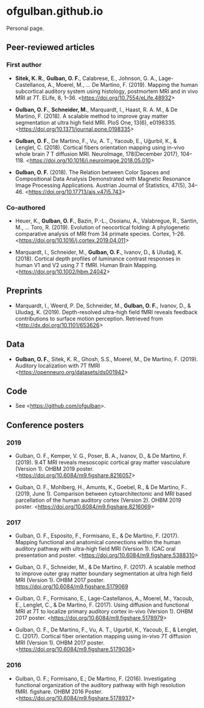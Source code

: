 # ofgulban.github.io
Personal page.

## Peer-reviewed articles
### First author
- **Sitek, K. R.**, **Gulban, O. F.**, Calabrese, E., Johnson, G. A., Lage-Castellanos, A., Moerel, M., … De Martino, F. (2019). Mapping the human subcortical auditory system using histology, postmortem MRI and in vivo MRI at 7T. ELife, 8, 1–36. <<https://doi.org/10.7554/eLife.48932>>

- **Gulban, O. F.**, **Schneider, M.**, Marquardt, I., Haast, R. A. M., & De Martino, F. (2018). A scalable method to improve gray matter segmentation at ultra high field MRI. PloS One, 13(6), e0198335. <<https://doi.org/10.1371/journal.pone.0198335>>

- **Gulban, O. F.**, De Martino, F., Vu, A. T., Yacoub, E., Uğurbil, K., & Lenglet, C. (2018). Cortical fibers orientation mapping using in-vivo whole brain 7 T diffusion MRI. NeuroImage, 178(December 2017), 104–118. <<https://doi.org/10.1016/j.neuroimage.2018.05.010>>

- **Gulban, O. F.** (2018). The Relation between Color Spaces and Compositional Data Analysis Demonstrated with Magnetic Resonance Image Processing Applications. Austrian Journal of Statistics, 47(5), 34–46. <<https://doi.org/10.17713/ajs.v47i5.743>>

### Co-authored
- Heuer, K., **Gulban, O. F.**, Bazin, P.-L., Osoianu, A., Valabregue, R., Santin, M., … Toro, R. (2019). Evolution of neocortical folding: A phylogenetic comparative analysis of MRI from 34 primate species. Cortex, 1–26. <<https://doi.org/10.1016/j.cortex.2019.04.011>>

- Marquardt, I., Schneider, M., **Gulban, O. F.**, Ivanov, D., & Uludağ, K. (2018). Cortical depth profiles of luminance contrast responses in human V1 and V2 using 7 T fMRI. Human Brain Mapping. <<https://doi.org/10.1002/hbm.24042>>

## Preprints
- Marquardt, I., Weerd, P. De, Schneider, M., **Gulban, O. F.**, Ivanov, D., & Uludag, K. (2019). Depth-resolved ultra-high field fMRI reveals feedback contributions to surface motion perception. Retrieved from <<http://dx.doi.org/10.1101/653626>>

## Data
- **Gulban, O. F.**, Sitek, K. R., Ghosh, S.S., Moerel, M., De Martino, F. (2019). Auditory localization with 7T fMRI <<https://openneuro.org/datasets/ds001942>>

## Code
- See <<https://github.com/ofgulban>>.

## Conference posters
### 2019
- Gulban, O. F., Kemper, V. G., Poser, B. A., Ivanov, D., & De Martino, F. (2019). 9.4T MRI reveals mesoscopic cortical gray matter vasculature (Version 1). OHBM 2019 poster. <<https://doi.org/10.6084/m9.figshare.8216057>>

- Gulban, O. F., Mohlberg, H., Amunts, K., Goebel, R., & De Martino, F.. (2019, June 1). Comparison between cytoarchitectonic and MRI based parcellation of the human auditory cortex (Version 2). OHBM 2019 poster. <<https://doi.org/10.6084/m9.figshare.8216069>>

### 2017
- Gulban, O. F., Esposito, F., Formisano, E., & De Martino, F. (2017). Mapping functional and anatomical connections within the human auditory pathway with ultra-high field MRI (Version 1). ICAC oral presentation and poster. <<https://doi.org/10.6084/m9.figshare.5388310>>

- Gulban, O. F., Schneider, M., & De Martino, F. (2017). A scalable method to improve outer gray matter boundary segmentation at ultra high field MRI (Version 1). OHBM 2017 poster. https://doi.org/10.6084/m9.figshare.5179069

- Gulban, O. F., Formisano, E., Lage-Castellanos, A., Moerel, M., Yacoub, E., Lenglet, C., & De Martino, F. (2017). Using diffusion and functional MRI at 7T to localize primary auditory cortex in-vivo (Version 1). OHBM 2017 poster. <<https://doi.org/10.6084/m9.figshare.5178979>>

- Gulban, O. F., De Martino, F., Vu, A. T., Ugurbil, K., Yacoub, E., & Lenglet, C. (2017). Cortical fiber orientation mapping using in-vivo 7T diffusion MRI (Version 1). OHBM 2017 poster. <<https://doi.org/10.6084/m9.figshare.5179036>>

### 2016
- Gulban, O. F.; Formisano, E.; De Martino, F. (2016). Investigating functional organization of the auditory pathway with high resolution fMRI. figshare. OHBM 2016 Poster. <<https://doi.org/10.6084/m9.figshare.5178937>>
